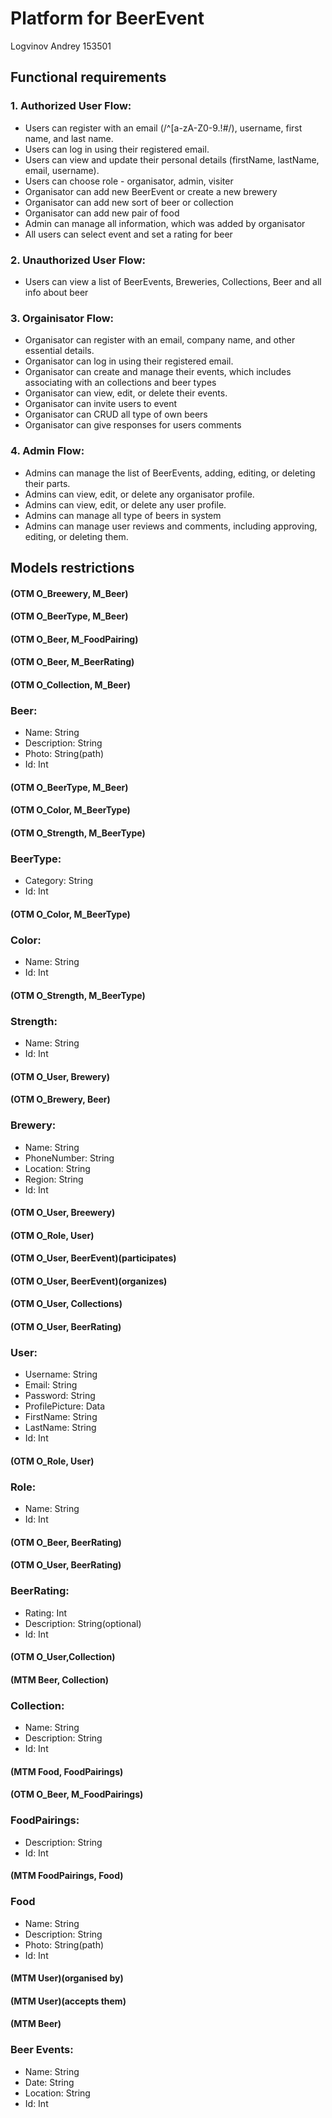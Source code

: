 # Platform for BeerEvent

Logvinov Andrey 153501

## Functional requirements

### 1. Authorized User Flow:
- Users can register with an email (/^[a-zA-Z0-9.!#$%&'*+/=?^_`{|}~-]+@[a-zA-Z0-9-]+(?:\.[a-zA-Z0-9-]+)*$/), username, first name, and last name.
- Users can log in using their registered email.
- Users can view and update their personal details (firstName, lastName, email, username).
- Users can choose role - organisator, admin, visiter  
- Organisator can add new BeerEvent or create a new brewery 
- Organisator can add new sort of beer or collection
- Organisator can add new pair of food 
- Admin can manage all information, which was added by organisator
- All users can select event and set a rating for beer

### 2. Unauthorized User Flow:
- Users can view a list of BeerEvents, Breweries, Collections, Beer and all info about beer

### 3. Orgainisator Flow:
- Organisator can register with an email, company name, and other essential details.
- Organisator can log in using their registered email.
- Organisator can create and manage their events, which includes associating with an collections and beer types
- Organisator can view, edit, or delete their events.
- Organisator can invite users to event
- Organisator can CRUD all type of own beers
- Organisator can give responses for users comments

### 4. Admin Flow:
- Admins can manage the list of BeerEvents, adding, editing, or deleting their parts.
- Admins can view, edit, or delete any organisator profile.
- Admins can view, edit, or delete any user profile.
- Admins can manage all type of beers in system
- Admins can manage user reviews and comments, including approving, editing, or deleting them.

## Models restrictions

#### (OTM O_Breewery, M_Beer)
#### (OTM O_BeerType, M_Beer)
#### (OTM O_Beer, M_FoodPairing)
#### (OTM O_Beer, M_BeerRating)
#### (OTM O_Collection, M_Beer)
### Beer:
+ Name: String
+ Description: String
+ Photo: String(path)
+ Id: Int

#### (OTM O_BeerType, M_Beer)
#### (OTM O_Color, M_BeerType)
#### (OTM O_Strength, M_BeerType)
### BeerType:
+ Category: String
+ Id: Int

#### (OTM O_Color, M_BeerType)
### Color:
+ Name: String
+ Id: Int

#### (OTM O_Strength, M_BeerType)
### Strength:
+ Name: String
+ Id: Int


#### (OTM O_User, Brewery)
#### (OTM O_Brewery, Beer)
### Brewery:
+ Name: String
+ PhoneNumber: String
+ Location: String
+ Region: String
+ Id: Int

#### (OTM O_User, Breewery)
#### (OTM O_Role, User)
#### (OTM O_User, BeerEvent)(participates)
#### (OTM O_User, BeerEvent)(organizes)
#### (OTM O_User, Collections)
#### (OTM O_User, BeerRating)
### User:
+ Username: String
+ Email: String
+ Password: String
+ ProfilePicture: Data
+ FirstName: String
+ LastName: String
+ Id: Int

#### (OTM O_Role, User)
### Role:
+ Name: String
+ Id: Int

#### (OTM O_Beer, BeerRating)
#### (OTM O_User, BeerRating)
### BeerRating:
+ Rating: Int
+ Description: String(optional)
+ Id: Int

#### (OTM O_User,Collection)
#### (MTM Beer, Collection)
### Collection:
+ Name: String
+ Description: String
+ Id: Int

#### (MTM Food, FoodPairings)
#### (OTM O_Beer, M_FoodPairings)
### FoodPairings:
+ Description: String
+ Id: Int

#### (MTM FoodPairings, Food)
### Food
+ Name: String
+ Description: String
+ Photo: String(path)
+ Id: Int

#### (MTM User)(organised by)
#### (MTM User)(accepts them)
#### (MTM Beer)
### Beer Events:
+ Name: String
+ Date: String
+ Location: String
+ Id: Int
